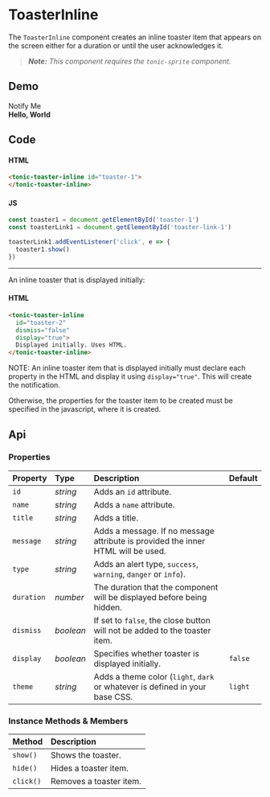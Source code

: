 # ToasterInline
The `ToasterInline` component creates an inline toaster item that appears on the
screen either for a duration or until the user acknowledges it.

> *__Note:__ This component requires the `tonic-sprite` component.*

## Demo

<div class="example">
  <tonic-button
    id="toaster-link-1"
    value="notify">
    Notify Me
  </tonic-button>
</div>

<div>
  <tonic-toaster-inline
    id="toaster-1"
    display="false"
    dismiss="true"
    type="danger"
    message="Message as a property.">
  </tonic-toaster-inline>
  <tonic-toaster-inline id="toaster-3" display="true">
    <b>Hello,
    World</b>
  </tonic-toaster-inline>
</div>

## Code

#### HTML
```html
<tonic-toaster-inline id="toaster-1">
</tonic-toaster-inline>
```

#### JS
```js
const toaster1 = document.getElementById('toaster-1')
const toasterLink1 = document.getElementById('toaster-link-1')

toasterLink1.addEventListener('click', e => {
  toaster1.show()
})
```

---

An inline toaster that is displayed initially:

#### HTML
```html
<tonic-toaster-inline
  id="toaster-2"
  dismiss="false"
  display="true">
  Displayed initially. Uses HTML.
</tonic-toaster-inline>
```

NOTE: An inline toaster item that is displayed initially must declare each property in the HTML and display it using `display="true"`. This will create the notification.

Otherwise, the properties for the toaster item to be created must be specified in the javascript, where it is created.

## Api

### Properties

| Property | Type | Description | Default |
| :--- | :--- | :--- | :--- |
| `id` | *string* | Adds an `id` attribute. |  |
| `name` | *string* | Adds a `name` attribute. |  |
| `title` | *string* | Adds a title. |  |
| `message` | *string* | Adds a message. If no message attribute is provided the inner HTML will be used. |  |
| `type` | *string* | Adds an alert type, `success`, `warning`, `danger` or `info`). |  |
| `duration` | *number* | The duration that the component will be displayed before being hidden. |  |
| `dismiss` | *boolean* | If set to `false`, the close button will not be added to the toaster item. |  |
| `display` | *boolean* | Specifies whether toaster is displayed initially. | `false` |
| `theme` | *string* | Adds a theme color (`light`, `dark` or whatever is defined in your base CSS. | `light` |

### Instance Methods & Members

| Method | Description |
| :--- | :--- |
| `show()` | Shows the toaster. |
| `hide()` | Hides a toaster item. |
| `click()` | Removes a toaster item. |
